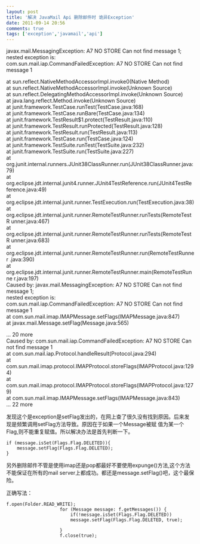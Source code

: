 ```yaml
---
layout: post
title: '解决 JavaMail Api 删除邮件时 诡异Exception'
date: 2011-09-14 20:56
comments: true
tags: ['exception','javamail','api']
---
```


javax.mail.MessagingException: A7 NO STORE Can not find message 1;  
nested exception is:  
com.sun.mail.iap.CommandFailedException: A7 NO STORE Can not find message 1  
  
at sun.reflect.NativeMethodAccessorImpl.invoke0(Native Method)  
at sun.reflect.NativeMethodAccessorImpl.invoke(Unknown Source)  
at sun.reflect.DelegatingMethodAccessorImpl.invoke(Unknown Source)  
at java.lang.reflect.Method.invoke(Unknown Source)  
at junit.framework.TestCase.runTest(TestCase.java:168)  
at junit.framework.TestCase.runBare(TestCase.java:134)  
at junit.framework.TestResult$1.protect(TestResult.java:110)  
at junit.framework.TestResult.runProtected(TestResult.java:128)  
at junit.framework.TestResult.run(TestResult.java:113)  
at junit.framework.TestCase.run(TestCase.java:124)  
at junit.framework.TestSuite.runTest(TestSuite.java:232)  
at junit.framework.TestSuite.run(TestSuite.java:227)  
at
org.junit.internal.runners.JUnit38ClassRunner.run(JUnit38ClassRunner.java:79)  
at org.eclipse.jdt.internal.junit4.runner.JUnit4TestReference.run(JUnit4TestRe
ference.java:49)  
at
org.eclipse.jdt.internal.junit.runner.TestExecution.run(TestExecution.java:38)  
at org.eclipse.jdt.internal.junit.runner.RemoteTestRunner.runTests(RemoteTestR
unner.java:467)  
at org.eclipse.jdt.internal.junit.runner.RemoteTestRunner.runTests(RemoteTestR
unner.java:683)  
at org.eclipse.jdt.internal.junit.runner.RemoteTestRunner.run(RemoteTestRunner
.java:390)  
at org.eclipse.jdt.internal.junit.runner.RemoteTestRunner.main(RemoteTestRunne
r.java:197)  
Caused by: javax.mail.MessagingException: A7 NO STORE Can not find message 1;  
nested exception is:  
com.sun.mail.iap.CommandFailedException: A7 NO STORE Can not find message 1  
at com.sun.mail.imap.IMAPMessage.setFlags(IMAPMessage.java:847)  
at javax.mail.Message.setFlag(Message.java:565)  
  
... 20 more  
Caused by: com.sun.mail.iap.CommandFailedException: A7 NO STORE Can not find
message 1  
at com.sun.mail.iap.Protocol.handleResult(Protocol.java:294)  
at com.sun.mail.imap.protocol.IMAPProtocol.storeFlags(IMAPProtocol.java:1294)  
at com.sun.mail.imap.protocol.IMAPProtocol.storeFlags(IMAPProtocol.java:1279)  
at com.sun.mail.imap.IMAPMessage.setFlags(IMAPMessage.java:843)  
... 22 more

发现这个是exception是setFlag发出的，在网上查了很久没有找到原因。后来发现是频繁调用setFlag方法导致。原因在于如果一个Message被赋
值为某一个Flag,则不能重复赋值。所以解决办法是首先判断一下。

    if (message.isSet(Flags.Flag.DELETED)){
        message.setFlag(Flags.Flag.DELETED);
    }

另外删除邮件不管是使用imap还是pop都最好不要使用expunge()方法,这个方法不能保证在所有的mail
server上都成功。都还是message.setFlag()吧，这个最保险。

正确写法：

    f.open(Folder.READ_WRITE);
                        for (Message message: f.getMessages()) {
                            if(!message.isSet(Flags.Flag.DELETED))
                            message.setFlag(Flags.Flag.DELETED, true);
    
                        }
                        f.close(true);

